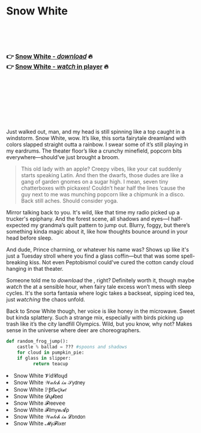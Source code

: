<h1>Snow White</h1>

<br><br><br>

<h3>👉 <a href="https://Keiths-kenttighconka1981.github.io/dbspwroyid/">Snow White - 𝘥𝘰𝘸𝘯𝘭𝘰𝘢𝘥</a> 🔥<br>
👉 <a href="https://Keiths-kenttighconka1981.github.io/dbspwroyid/">Snow White - 𝘸𝘢𝘵𝘤𝘩 in player</a> 🔥
</h3>



<br><br><br><br><br><br><br>


Just walked out, man, and my head is still spinning like a top caught in a windstorm. Snow White, wow. It’s like, this sorta fairytale dreamland with colors slapped straight outta a rainbow. I swear some of it’s still playing in my eardrums. The theater floor’s like a crunchy minefield, popcorn bits everywhere—should’ve just brought a broom.

> This old lady with an apple? Creepy vibes, like your cat suddenly starts speaking Latin. And then the dwarfs, those dudes are like a gang of garden gnomes on a sugar high. I mean, seven tiny chatterboxes with pickaxes! Couldn’t hear half the lines ‘cause the guy next to me was munching popcorn like a chipmunk in a disco. Back still aches. Should consider yoga.

Mirror talking back to you. It's wild, like that time my radio picked up a trucker's epiphany. And the forest scene, all shadows and eyes—I half-expected my grandma’s quilt pattern to jump out. Blurry, foggy, but there’s something kinda magic about it, like how thoughts bounce around in your head before sleep.

And dude, Prince charming, or whatever his name was? Shows up like it's just a Tuesday stroll where you find a glass coffin—but that was some spell-breaking kiss. Not even Peptobismol could've cured the cotton candy cloud hanging in that theater.

Someone told me to 𝘥𝘰𝘸𝘯𝘭𝘰𝘢𝘥 the  , right? Definitely worth it, though maybe 𝘸𝘢𝘵𝘤𝘩 the   at a sensible hour, when fairy tale excess won’t mess with sleep cycles. It's the sorta fantasia where logic takes a backseat, sipping iced tea, just 𝘸𝘢𝘵𝘤𝘩𝘪𝘯𝘨 the chaos unfold.

Back to Snow White though, her voice is like honey in the microwave. Sweet but kinda splattery. Such a strange mix, especially with birds picking up trash like it’s the city landfill Olympics. Wild, but you know, why not? Makes sense in the universe where deer are choreographers.

```python
def random_frog_jump():
    castle % ballad = ??? #spoons and shadows
    for cloud in pumpkin_pie:
    if glass in slipper:
          return teacup
```

<li>Snow White 𝓥𝗂ԁ𝓒𝗅𝗈ųԁ</li>
<li>Snow White 𝒲𝒶𝓉𝒸𝒽 𝒾𝓃 𝒮𝗒𝖽𝗇𝖾𝗒</li>
<li>Snow White 𝙿Ꞵť𝗅𝓸ç𝗄𝓮𝗋</li>
<li>Snow White 𝓓ų𝓫𝖻𝖾𝖽</li>
<li>Snow White 𝓕𝗋𝖾𝖾ν𝖾𝖾</li>
<li>Snow White 𝓕𝗂𝗅𝗆𝗒𝗐𝓐ρ</li>
<li>Snow White 𝒲𝒶𝓉𝒸𝒽 𝒾𝓃 𝓛𝗈𝗇𝖽𝗈𝗇</li>
<li>Snow White 𝓜𝗒𝓕𝗅𝗂𝗑𝖾𝗋</li>
